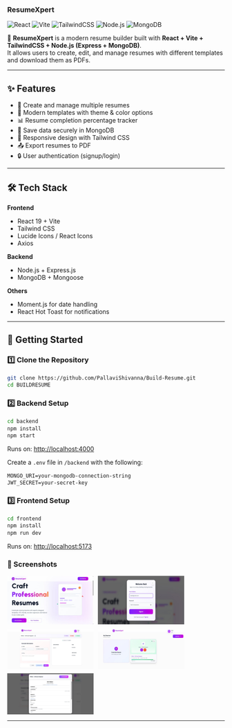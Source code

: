 ### ResumeXpert

![React](https://img.shields.io/badge/React-19-blue?logo=react)
![Vite](https://img.shields.io/badge/Vite-7-purple?logo=vite)
![TailwindCSS](https://img.shields.io/badge/TailwindCSS-3.4-blue?logo=tailwindcss)
![Node.js](https://img.shields.io/badge/Node.js-20-green?logo=node.js)
![MongoDB](https://img.shields.io/badge/MongoDB-7-green?logo=mongodb)

🚀 **ResumeXpert** is a modern resume builder built with **React + Vite + TailwindCSS + Node.js (Express + MongoDB)**.  
It allows users to create, edit, and manage resumes with different templates and download them as PDFs.

---

## ✨ Features
- 📝 Create and manage multiple resumes
- 🎨 Modern templates with theme & color options
- 📊 Resume completion percentage tracker
- 📂 Save data securely in MongoDB
- 📱 Responsive design with Tailwind CSS
- 📤 Export resumes to PDF
- 🔒 User authentication (signup/login)

---

## 🛠️ Tech Stack

**Frontend**
- React 19 + Vite
- Tailwind CSS
- Lucide Icons / React Icons
- Axios

**Backend**
- Node.js + Express.js
- MongoDB + Mongoose

**Others**
- Moment.js for date handling
- React Hot Toast for notifications

---

## 🚀 Getting Started

### 1️⃣ Clone the Repository
```bash
git clone https://github.com/PallaviShivanna/Build-Resume.git
cd BUILDRESUME
```

### 2️⃣ Backend Setup
```bash
cd backend
npm install
npm start
```

Runs on: [http://localhost:4000](http://localhost:4000)

Create a `.env` file in `/backend` with the following:

```env
MONGO_URI=your-mongodb-connection-string
JWT_SECRET=your-secret-key
```

### 3️⃣ Frontend Setup

```bash
cd frontend
npm install
npm run dev
```

Runs on: [http://localhost:5173](http://localhost:5173)

### 📸 Screenshots

  <div style="display: flex; gap: 10px; flex-wrap: wrap;">
  <img src="screenshots/1.jpg" alt="Screenshot 1" width="200"/>
  <img src="screenshots/2.jpg" alt="Screenshot 2" width="200"/>
  <img src="screenshots/3.jpg" alt="Screenshot 3" width="200"/>
  <img src="screenshots/4.jpg" alt="Screenshot 4" width="200"/>
  <img src="screenshots/5.jpg" alt="Screenshot 5" width="200"/>
</div>

---